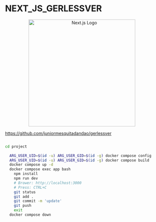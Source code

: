 # NEXT_JS_GERLESSVER

<p align="center">
  <img src="https://testrigor.com/wp-content/uploads/2023/04/nextjs-logo.png" alt="Next.js Logo" width="350">
</p>

https://github.com/juniormesquitadandao/gerlessver


```bash

cd project
  
  ARG_USER_UID=$(id -u) ARG_USER_GID=$(id -g) docker compose config
  ARG_USER_UID=$(id -u) ARG_USER_GID=$(id -g) docker compose build
  docker compose up -d
  docker compose exec app bash
    npm install
    npm run dev
    # Brower: http://localhost:3000
    # Press: CTRL+C
    git status
    git add .
    git commit -m 'update'
    git push
    exit
  docker compose down
